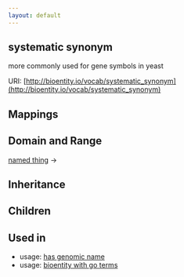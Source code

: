 ```yaml
---
layout: default
---
```


## systematic synonym


more commonly used for gene symbols in yeast

URI: [http://bioentity.io/vocab/systematic_synonym](http://bioentity.io/vocab/systematic_synonym)
## Mappings


## Domain and Range

[named thing](NamedThing.html) -> 

## Inheritance


## Children


## Used in

 *  usage: [has genomic name](HasGenomicName.html)
 *  usage: [bioentity with go terms](BioentityWithGoTerms.html)
